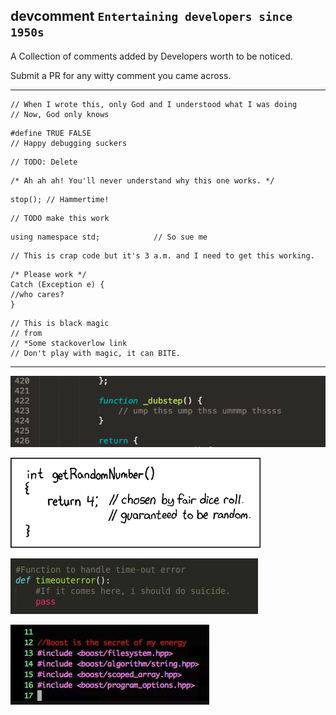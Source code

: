 ## devcomment `Entertaining developers since 1950s`
A Collection of comments added by Developers worth to be noticed.

Submit a PR for any witty comment you came across.

---
```
// When I wrote this, only God and I understood what I was doing
// Now, God only knows
```

```
#define TRUE FALSE
// Happy debugging suckers
```

```
// TODO: Delete
```

```
/* Ah ah ah! You'll never understand why this one works. */
```

```
stop(); // Hammertime!
```

```
// TODO make this work
```

```
using namespace std;            // So sue me
```

```
// This is crap code but it's 3 a.m. and I need to get this working.
```

```
/* Please work */
Catch (Exception e) {  
//who cares? 
}
```

```
// This is black magic
// from
// *Some stackoverlow link
// Don't play with magic, it can BITE.
```

---
![dubstep](./images/dubstep.png "Dubstep Comment")

![random](./images/random.png "random Comment")

![timeout](./images/timeout.jpeg "Timeout Comment")

![boost](./images/boost.png "Boost Comment")



